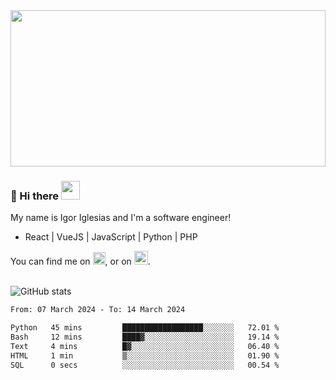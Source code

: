 <img src="https://c.tenor.com/KjVxfRrrncUAAAAd/matrix.gif" width="100%" height="250px">

### 🔭 Hi there <img src="https://raw.githubusercontent.com/MartinHeinz/MartinHeinz/master/wave.gif" width="30px">


My name is Igor Iglesias and I'm a software engineer!
<br>

<ul>
  <li> React | VueJS | JavaScript | Python | PHP </li>
</ul>
You can find me on <a href="https://twitter.com/IgorIglesias5"><img src="https://i.imgur.com/JLLlB5S.png" width="20px"></a>, or on <a href="https://www.linkedin.com/in/igor-iglesias-62478428/"><img src="https://i.imgur.com/PXyIkWx.png" width="22px"></a>.

<br>
<br>

![GitHub stats](https://github-readme-stats.vercel.app/api?username=igoiglesias&show_icons=true&count_private=true&theme=chartreuse-dark&hide_title=true)

<!--START_SECTION:waka-->

```txt
From: 07 March 2024 - To: 14 March 2024

Python   45 mins         ██████████████████░░░░░░░   72.01 %
Bash     12 mins         ████▓░░░░░░░░░░░░░░░░░░░░   19.14 %
Text     4 mins          █▓░░░░░░░░░░░░░░░░░░░░░░░   06.40 %
HTML     1 min           ▒░░░░░░░░░░░░░░░░░░░░░░░░   01.90 %
SQL      0 secs          ░░░░░░░░░░░░░░░░░░░░░░░░░   00.54 %
```

<!--END_SECTION:waka-->
